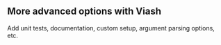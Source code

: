 ## More advanced options with Viash

Add unit tests, documentation, custom setup, argument parsing options, etc.
